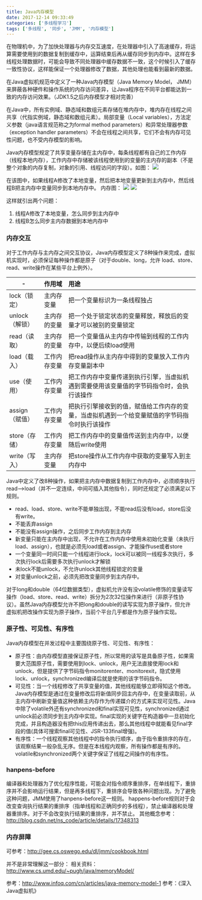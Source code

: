 ```yaml
---
title: Java内存模型
date: 2017-12-14 09:33:49
categories: ['多线程学习']
tags: ['多线程', '同步', 'JMM', '内存模型']
---
```


在物理机中，为了加快处理器与内存交互速度，在处理器中引入了高速缓存，将运算需要使用到的数据复制到缓存中，运算结束后再从缓存同步到内存中。这样在多线程处理数据时，可能会导致不同处理器中缓存数据不一致，这个时候引入了缓存一致性协议，这样能保证一个处理器修改了数据，其他处理也能看到最新的数据。

在Java虚拟机规范中定义了一种Java内存模型（Java Memory Model， JMM）来屏蔽各种硬件和操作系统的内存访问差异，让Java程序在不同平台都能达到一致的内存访问效果。（JDK1.5之后内存模型才相对完善）

在Java中，所有实例域、静态域和数组元素存储在堆内存中，堆内存在线程之间共享（代指实例域，静态域和数组元素）。局部变量（Local variables），方法定义参数（java语言规范称之为formal method parameters）和异常处理器参数（exception handler parameters）不会在线程之间共享，它们不会有内存可见性问题，也不受内存模型的影响。

Java内存模型规定了共享变量存储在主内存中，每条线程都有自己的工作内存（线程本地内存），工作内存中存储被该线程使用到的变量的主内存的副本（不是整个对象的内存复制，对象的引用、线程访问的字段）。如图：
![](http://otxnth5wx.bkt.clouddn.com/20171214屏幕快照2017-12-14上午10.21.02.png)
<!-- more -->
在该图中，如果线程A修改了本地变量，然后把本地变量更新到主内存中，然后线程B把主内存中变量同步到本地内存中。
内存图：
![](http://otxnth5wx.bkt.clouddn.com/20171214屏幕快照2017-12-14上午10.29.08.png)
![](http://otxnth5wx.bkt.clouddn.com/20171214屏幕快照2017-12-14上午11.56.09.png)

这样就引出两个问题：
1. 线程A修改了本地变量，怎么同步到主内存中
2. 线程B怎么同步主内存数据到本地内存中

### 内存交互
对于工作内存与主内存之间交互协议，Java内存模型定义了8种操作来完成，虚拟机实现时，必须保证每种操作都是原子（对于double、long，允许 load、store、read、write操作在某些平台上例外）。

| - | 作用域 | 用途 |
| ------------- | :-----| :----- |
| lock（锁定） | 主内存变量 | 把一个变量标识为一条线程独占 |
| unlock（解锁） | 主内存的变量 | 把一个处于锁定状态的变量释放，释放后的变量才可以被别的变量锁定 |
| read（读取） | 主内存的变量 | 把一个变量值从主内存中传输到线程的工作内存中，以便后续load使用 |
| load（载入） | 工作内存变量 | 把read操作从主内存中得到的变量放入工作内存变量副本中 |
| use（使用） | 工作内存变量 | 把工作内存中变量传递到执行引擎，当虚拟机遇到需要使用该变量值的字节码指令时，会执行该操作 |
| assign（赋值） | 工作内存变量 | 把执行引擎接收到的值，赋值给工作内存的变量，当虚拟机遇到一个给变量赋值的字节码指令时执行该操作 |
| store（存储） | 工作内存变量 | 把工作内存中的变量值传送到主内存中，以便随后write使用 |
| write（写入） | 主内存变量 | 把store操作从工作内存中获取的变量写入到主内存中 |

Java中定义了改8种操作，如果把主内存中数据复制到工作内存中，必须顺序执行read-->load（并不一定连续，中间可插入其他指令），同时还规定了必须满足以下规则。
* read、load、store、write不能单独出现，不能read后没有load，store后没有write。
* 不能丢弃assign
* 不能没有assign操作，之后同步工作内存到主内存
* 新变量只能在主内存中出现，不允许在工作内存中使用未初始化变量（未执行load、assign），也就是必须先load或者assign、才能操作use或者store
* 一个变量同一时间只能一个线程进行lock，lock可以被同一线程多次执行，多次执行lock后需要多次执行unlock才解锁
* 未lock不能unlock，不允许unlock其他线程锁定的变量
* 对变量unlock之前，必须先把改变量同步到主内存中。

对于long和double（64位数据类型），虚拟机允许没有没volatile修饰的变量读写操作（load、store、read、write）拆分为2次32位操作来进行（非原子性协议）。虽然Java内存模型允许不把long和double的读写实现为原子操作，但允许虚拟机把改操作实现为原子操作，当前个平台几乎都是作为原子操作实现。

### 原子性、可见性、有序性
Java内存模型在并发过程中主要围绕原子性、可见性、有序性：
* 原子性：由内存模型直接保证原子性，所以常用的读写是具备原子性，如果需要大范围原子性，需要使用到lock、unlock，用户无法直接使用lock和unlock，但是提供了字节码指令monitorenter、monitorexit，隐式使用lock、unlock，synchronized编译后就是使用的该字节码指令。
* 可见性：当一个线程修改了共享变量的值，其他线程能够立即得知这个修改。Java内存模型是通过在变量修改后将新值同步回主内存中，在变量读取前，从主内存中刷新变量值这种依赖主内存作为传递媒介的方式来实现可见性。Java中除了volatile外还有synchronized和final实现可见性，synchronized通过unlock前必须同步到主内存中实现。final实现的关键字在构造器中一旦初始化完成，并且构造器没有把this应用传递出去，那么其他线程中就能看见final字段的值(具体可搜索final可见性、JSR-133final增强)。
* 有序性：一个线程观察其他线程中的指令执行顺序，由于指令重排序的存在，该观察结果一般杂乱无序。但是在本线程内观察，所有操作都是有序的。volatile和synchronized两个关键字保证了线程之间操作的有序性。

### hanpens-before
编译器和处理器为了优化程序性能，可能会对指令顺序重排序，在单线程下，重排序并不会影响运行结果，但是再多线程下，重排序会导致各种问题出现。为了避免这种问题，JMM使用了hanpens-before这一规则。
happens-before规则对于会改变查询执行结果的重排序（指单线程和正确同步的多线程），禁止编译器和处理器重排序。对于不会改变执行结果的重排序，并不禁止。
其他概念参考：http://blog.csdn.net/ns_code/article/details/17348313

### 内存屏障
可参考：http://gee.cs.oswego.edu/dl/jmm/cookbook.html

并不是非常理解这一部分：
相关资料：http://www.cs.umd.edu/~pugh/java/memoryModel/


参考：http://www.infoq.com/cn/articles/java-memory-model-1
参考：《深入Java虚拟机》
